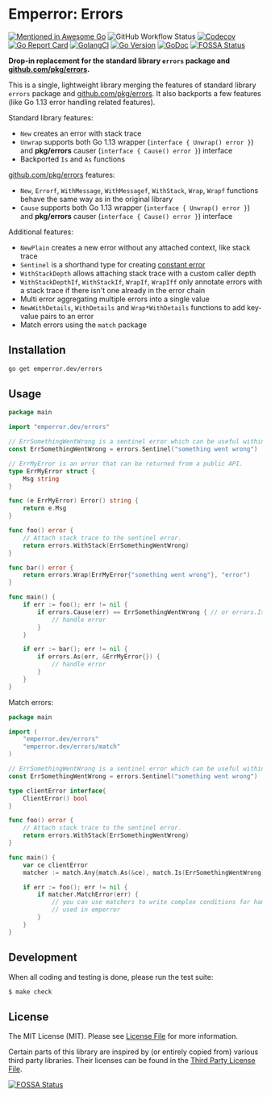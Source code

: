 # Emperror: Errors

[![Mentioned in Awesome Go](https://awesome.re/mentioned-badge-flat.svg)](https://github.com/avelino/awesome-go#error-handling)
![GitHub Workflow Status](https://img.shields.io/github/workflow/status/emperror/errors/CI?style=flat-square)
[![Codecov](https://img.shields.io/codecov/c/github/emperror/errors?style=flat-square)](https://codecov.io/gh/emperror/errors)
[![Go Report Card](https://goreportcard.com/badge/emperror.dev/errors?style=flat-square)](https://goreportcard.com/report/emperror.dev/errors)
[![GolangCI](https://golangci.com/badges/github.com/emperror/errors.svg)](https://golangci.com/r/github.com/emperror/errors)
[![Go Version](https://img.shields.io/badge/go%20version-%3E=1.12-61CFDD.svg?style=flat-square)](https://github.com/emperror/errors)
[![GoDoc](http://img.shields.io/badge/godoc-reference-5272B4.svg?style=flat-square)](https://godoc.org/emperror.dev/errors)
[![FOSSA Status](https://app.fossa.com/api/projects/custom%2B8125%2Femperror.dev%2Ferrors.svg?type=shield)](https://app.fossa.com/projects/custom%2B8125%2Femperror.dev%2Ferrors?ref=badge_shield)

**Drop-in replacement for the standard library `errors` package and [github.com/pkg/errors](https://github.com/pkg/errors).**

This is a single, lightweight library merging the features of standard library `errors` package
and [github.com/pkg/errors](https://github.com/pkg/errors). It also backports a few features
(like Go 1.13 error handling related features).

Standard library features:
- `New` creates an error with stack trace
- `Unwrap` supports both Go 1.13 wrapper (`interface { Unwrap() error }`) and **pkg/errors** causer (`interface { Cause() error }`) interface
- Backported `Is` and `As` functions

[github.com/pkg/errors](https://github.com/pkg/errors) features:
- `New`, `Errorf`, `WithMessage`, `WithMessagef`, `WithStack`, `Wrap`, `Wrapf` functions behave the same way as in the original library
- `Cause` supports both Go 1.13 wrapper (`interface { Unwrap() error }`) and **pkg/errors** causer (`interface { Cause() error }`) interface

Additional features:
- `NewPlain` creates a new error without any attached context, like stack trace
- `Sentinel` is a shorthand type for creating [constant error](https://dave.cheney.net/2016/04/07/constant-errors)
- `WithStackDepth` allows attaching stack trace with a custom caller depth
- `WithStackDepthIf`, `WithStackIf`, `WrapIf`, `WrapIff` only annotate errors with a stack trace if there isn't one already in the error chain
- Multi error aggregating multiple errors into a single value
- `NewWithDetails`, `WithDetails` and `Wrap*WithDetails` functions to add key-value pairs to an error
- Match errors using the `match` package


## Installation

```bash
go get emperror.dev/errors
```


## Usage

```go
package main

import "emperror.dev/errors"

// ErrSomethingWentWrong is a sentinel error which can be useful within a single API layer.
const ErrSomethingWentWrong = errors.Sentinel("something went wrong")

// ErrMyError is an error that can be returned from a public API.
type ErrMyError struct {
	Msg string
}

func (e ErrMyError) Error() string {
	return e.Msg
}

func foo() error {
	// Attach stack trace to the sentinel error.
	return errors.WithStack(ErrSomethingWentWrong)
}

func bar() error {
	return errors.Wrap(ErrMyError{"something went wrong"}, "error")
}

func main() {
	if err := foo(); err != nil {
		if errors.Cause(err) == ErrSomethingWentWrong { // or errors.Is(ErrSomethingWentWrong)
			// handle error
		}
	}

	if err := bar(); err != nil {
		if errors.As(err, &ErrMyError{}) {
			// handle error
		}
	}
}
```

Match errors:

```go
package main

import (
    "emperror.dev/errors"
    "emperror.dev/errors/match"
)

// ErrSomethingWentWrong is a sentinel error which can be useful within a single API layer.
const ErrSomethingWentWrong = errors.Sentinel("something went wrong")

type clientError interface{
    ClientError() bool
}

func foo() error {
	// Attach stack trace to the sentinel error.
	return errors.WithStack(ErrSomethingWentWrong)
}

func main() {
    var ce clientError
    matcher := match.Any{match.As(&ce), match.Is(ErrSomethingWentWrong)}

	if err := foo(); err != nil {
		if matcher.MatchError(err) {
			// you can use matchers to write complex conditions for handling (or not) an error
            // used in emperror
		}
	}
}
```


## Development

When all coding and testing is done, please run the test suite:

``` bash
$ make check
```


## License

The MIT License (MIT). Please see [License File](LICENSE) for more information.

Certain parts of this library are inspired by (or entirely copied from) various third party libraries.
Their licenses can be found in the [Third Party License File](LICENSE_THIRD_PARTY).

[![FOSSA Status](https://app.fossa.com/api/projects/custom%2B8125%2Femperror.dev%2Ferrors.svg?type=large)](https://app.fossa.com/projects/custom%2B8125%2Femperror.dev%2Ferrors?ref=badge_large)
